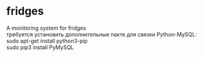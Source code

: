 # fridges
A monitoring system for fridges  
требуется установить дополнительные пакте для связки Python-MySQL:   
sudo apt-get install python3-pip  
sudo pip3 install PyMySQL   
